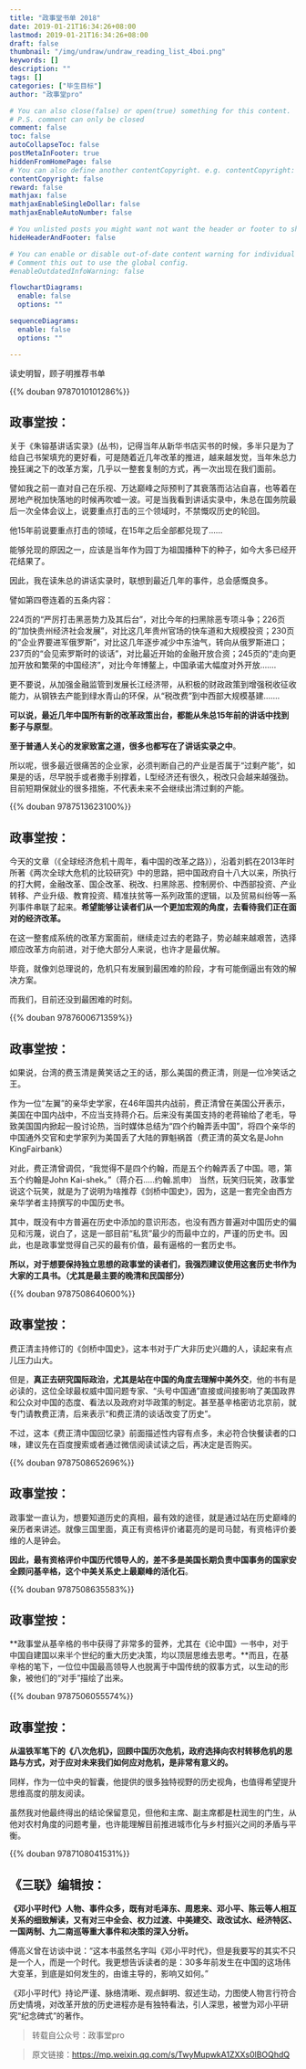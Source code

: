 ```yaml
---
title: "政事堂书单 2018"
date: 2019-01-21T16:34:26+08:00
lastmod: 2019-01-21T16:34:26+08:00
draft: false
thumbnail: "/img/undraw/undraw_reading_list_4boi.png"
keywords: []
description: ""
tags: []
categories: ["毕生目标"]
author: "政事堂pro"

# You can also close(false) or open(true) something for this content.
# P.S. comment can only be closed
comment: false
toc: false
autoCollapseToc: false
postMetaInFooter: true
hiddenFromHomePage: false
# You can also define another contentCopyright. e.g. contentCopyright: "This is another copyright."
contentCopyright: false
reward: false
mathjax: false
mathjaxEnableSingleDollar: false
mathjaxEnableAutoNumber: false

# You unlisted posts you might want not want the header or footer to show
hideHeaderAndFooter: false

# You can enable or disable out-of-date content warning for individual post.
# Comment this out to use the global config.
#enableOutdatedInfoWarning: false

flowchartDiagrams:
  enable: false
  options: ""

sequenceDiagrams: 
  enable: false
  options: ""

---
```


读史明智，顾子明推荐书单

<!--more-->

{{% douban 9787010101286%}}
<!-- {{% douban 9787010101279%}}
{{% douban 9787010101262%}}
{{% douban 9787010101224%}} -->

## 政事堂按：

关于《朱镕基讲话实录》(丛书)，记得当年从新华书店买书的时候，多半只是为了给自己书架填充的更好看，可是随着近几年改革的推进，越来越发觉，当年朱总力挽狂澜之下的改革方案，几乎以一整套复制的方式，再一次出现在我们面前。

譬如我之前一直对自己在乐视、万达巅峰之际预判了其衰落而沾沾自喜，也等着在房地产税加快落地的时候再吹嘘一波。可是当我看到讲话实录中，朱总在国务院最后一次全体会议上，说要重点打击的三个领域时，不禁慨叹历史的轮回。
 
他15年前说要重点打击的领域，在15年之后全部都兑现了......
 
能够兑现的原因之一，应该是当年作为园丁为祖国播种下的种子，如今大多已经开花结果了。

因此，我在读朱总的讲话实录时，联想到最近几年的事件，总会感慨良多。
 
譬如第四卷连着的五条内容：
 
224页的“严厉打击黑恶势力及其后台”，对比今年的扫黑除恶专项斗争；226页的“加快贵州经济社会发展”，对比这几年贵州官场的快车道和大规模投资；230页的“企业界要进军俄罗斯”，对比这几年逐步减少中东油气，转向从俄罗斯进口；237页的“会见索罗斯时的谈话”，对比最近开始的金融开放合资；245页的“走向更加开放和繁荣的中国经济”，对比今年博鳌上，中国承诺大幅度对外开放.......
 
更不要说，从加强金融监管到发展长江经济带，从积极的财政政策到增强税收征收能力，从钢铁去产能到绿水青山的环保，从“税改费”到中西部大规模基建.......
 
**可以说，最近几年中国所有新的改革政策出台，都能从朱总15年前的讲话中找到影子与原型**。
 
**至于普通人关心的发家致富之道，很多也都写在了讲话实录之中**。
 
所以呢，很多最近很痛苦的企业家，必须判断自己的产业是否属于“过剩产能”，如果是的话，尽早脱手或者撒手别撑着，L型经济还有很久，税改只会越来越强劲。目前短期保就业的很多措施，不代表未来不会继续出清过剩的产能。
 

{{% douban 9787513623100%}}
## 政事堂按：

今天的文章（《全球经济危机十周年，看中国的改革之路》），沿着刘鹤在2013年时所著《两次全球大危机的比较研究》中的思路，把中国政府自十八大以来，所执行的打大鳄，金融改革、国企改革、税改、扫黑除恶、控制房价、中西部投资、产业转移、产业升级、教育投资、精准扶贫等一系列政策的逻辑，以及贸易纠纷等一系列事件串联了起来。**希望能够让读者们从一个更加宏观的角度，去看待我们正在面对的经济改革。**
 
在这一整套成系统的改革方案面前，继续走过去的老路子，势必越来越艰苦，选择顺应改革方向前进，对于绝大部分人来说，也许才是最优解。
 
毕竟，就像刘总理说的，危机只有发展到最困难的阶段，才有可能倒逼出有效的解决方案。

而我们，目前还没到最困难的时刻。
 
{{% douban 9787600671359%}}

## 政事堂按：

如果说，台湾的费玉清是黄笑话之王的话，那么美国的费正清，则是一位冷笑话之王。

作为一位“左翼”的亲华史学家，在46年国共内战前，费正清曾在美国公开表示，美国在中国内战中，不应当支持蒋介石。后来没有美国支持的老蒋输给了老毛，导致美国国内掀起一股讨论热，当时媒体总结为“四个约翰弄丢中国”，将四个亲华的中国通外交官和史学家列为美国丢了大陆的罪魁祸首（费正清的英文名是John KingFairbank）

对此，费正清曾调侃，“我觉得不是四个约翰，而是五个约翰弄丢了中国。嗯，第五个约翰是John Kai-shek。”（蒋介石.....约翰.凯申）
当然，玩笑归玩笑，政事堂说这个玩笑，就是为了说明为啥推荐《剑桥中国史》，因为，这是一套完全由西方亲华学者主持撰写的中国历史书。

其中，既没有中方普遍在历史中添加的意识形态，也没有西方普遍对中国历史的偏见和污蔑，说白了，这是一部目前“私货”最少的而最中立的，严谨的历史书。因此，也是政事堂觉得自己买的最有价值，最有逼格的一套历史书。

**所以，对于想要保持独立思想的政事堂的读者们，我强烈建议使用这套历史书作为大家的工具书。（尤其是最主要的晚清和民国部分）**

 {{% douban 9787508640600%}}

## 政事堂按：

费正清主持修订的《剑桥中国史》，这本书对于广大非历史兴趣的人，读起来有点儿压力山大。

但是，**真正去研究国际政治，尤其是站在中国的角度去理解中美外交**，他的书有是必读的，这位全球最权威中国问题专家、“头号中国通”直接或间接影响了美国政界和公众对中国的态度、看法以及政府对华政策的制定。甚至基辛格密访北京前，就专门请教费正清，后来表示“和费正清的谈话改变了历史”。

不过，这本《费正清中国回忆录》前面描述性内容有点多，未必符合快餐读者的口味，建议先在百度搜索或者通过微信阅读试读之后，再决定是否购买。


 {{% douban 9787508652696%}}

## 政事堂按：

政事堂一直认为，想要知道历史的真相，最有效的途径，就是通过站在历史巅峰的亲历者来讲述。就像三国里面，真正有资格评价诸葛亮的是司马懿，有资格评价姜维的人是钟会。
 
**因此，最有资格评价中国历代领导人的，差不多是美国长期负责中国事务的国家安全顾问基辛格，这个中美关系史上最巅峰的活化石**。

 {{% douban 9787508635583%}}

## 政事堂按：

**政事堂从基辛格的书中获得了非常多的营养，尤其在《论中国》一书中，对于中国自建国以来半个世纪的重大历史决策，均以顶层思维去思考。**而且，在基辛格的笔下，一位位中国最高领导人也脱离于中国传统的叙事方式，以生动的形象，被他们的“对手”描绘了出来。
 

 {{% douban 9787506055574%}}

## 政事堂按：

**从温铁军笔下的《八次危机》，回顾中国历次危机，政府选择向农村转移危机的思路与方式，对于应对未来我们如何应对危机，是非常有意义的。**
 
同样，作为一位中央的智囊，他提供的很多独特视野的历史视角，也值得希望提升思维高度的朋友阅读。
 
虽然我对他最终得出的结论保留意见，但他和主席、副主席都是杜润生的门生，从他对农村角度的问题考量，也许能理解目前推进城市化与乡村振兴之间的矛盾与平衡。
 

 {{% douban 9787108041531%}}

## 《三联》编辑按：

**《邓小平时代》人物、事件众多，既有对毛泽东、周恩来、邓小平、陈云等人相互关系的细致解读，又有对三中全会、权力过渡、中美建交、政改试水、经济特区、一国两制、九二南巡等重大事件和决策的深入分析。**

 傅高义曾在访谈中说：“这本书虽然名字叫《邓小平时代》，但是我要写的其实不只是一个人，而是一个时代。我更想告诉读者的是：30多年前发生在中国的这场伟大变革，到底是如何发生的，由谁主导的，影响又如何。”

  《邓小平时代》持论严谨、脉络清晰、观点鲜明、叙述生动，力图使人物言行符合历史情境，对改革开放的历史进程亦是有独特看法，引人深思，被誉为邓小平研究“纪念碑式”的著作。


  > 转载自公众号：政事堂pro
  
  > 原文链接：https://mp.weixin.qq.com/s/TwyMupwkA1ZXXs0lBOQhdQ